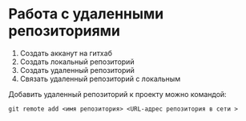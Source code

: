 # Работа с удаленными репозиториями

1. Создать акканут на гитхаб
2. Создать локальный репозиторий
3. Создать удаленный репозиторий
4. Связать удаленный репозиторий с локальным

Добавить удаленный репозиторий к проекту можно командой:
```
git remote add <имя репозитория> <URL-адрес репозитория в сети >
```
